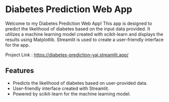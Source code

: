 # Diabetes Prediction Web App
Welcome to my Diabetes Prediction Web App! This app is designed to predict the likelihood of diabetes based on the input data provided.
It utilizes a machine learning model created with scikit-learn and displays the results using Matplotlib. Streamlit is used to create a user-friendly interface for the app.

Project Link : https://diabetes-prediction-yaj.streamlit.app/

## Features
- Predicts the likelihood of diabetes based on user-provided data.
- User-friendly interface created with Streamlit.
- Powered by scikit-learn for the machine learning model.

